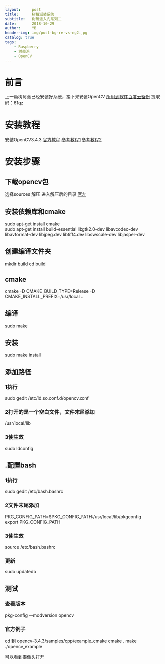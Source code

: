 ```yaml
---
layout:     post
title:      树莓派装系统
subtitle:   树莓派入门系列二
date:       2018-10-29
author:     YB
header-img: img/post-bg-re-vs-ng2.jpg
catalog: true
tags:
    - Raspberry
    - 树莓派
	- OpenCV
---
```


# 前言
上一篇树莓派已经安装好系统，接下来安装OpenCV
[所用到软件百度云备份](https://pan.baidu.com/s/1ha2II2KaIqmItN3fUXtAqA)
提取码：61qz

# 安装教程
安装OpenCV3.4.3
[官方教程](https://docs.opencv.org/3.4.3/d2/de6/tutorial_py_setup_in_ubuntu.html)
[参考教程1](https://blog.csdn.net/cocoaqin/article/details/78163171)
[参考教程2](https://blog.csdn.net/ksws0292756/article/details/79511170)

# 安装步骤
## 下载opencv包
选择sources 解压 进入解压后的目录
[官方](https://opencv.org/releases.html)

## 安装依赖库和cmake
sudo apt-get install cmake  
sudo apt-get install build-essential libgtk2.0-dev libavcodec-dev libavformat-dev libjpeg.dev libtiff4.dev libswscale-dev libjasper-dev


## 创建编译文件夹
mkdir build
cd build

##  cmake
cmake -D CMAKE_BUILD_TYPE=Release -D CMAKE_INSTALL_PREFIX=/usr/local ..

## 编译
sudo make

## 安装
sudo make install

## 添加路径
### 1执行
sudo gedit /etc/ld.so.conf.d/opencv.conf 

### 2打开的是一个空白文件，文件末尾添加
/usr/local/lib  

### 3使生效
sudo ldconfig

## .配置bash

### 1执行
sudo gedit /etc/bash.bashrc  

### 2文件末尾添加
PKG_CONFIG_PATH=$PKG_CONFIG_PATH:/usr/local/lib/pkgconfig  
export PKG_CONFIG_PATH  

### 3使生效
source /etc/bash.bashrc

### 更新
sudo updatedb  

## 测试
### 查看版本
pkg-config --modversion opencv

### 官方例子
cd 到 opencv-3.4.3/samples/cpp/example_cmake
cmake .
make
./opencv_example

可以看到摄像头打开